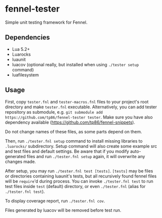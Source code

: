 # fennel-tester
Simple unit testing framework for Fennel.

## Dependencies
- Lua 5.2+
- Luarocks
- luaunit
- luacov (optional really, but installed when using `./tester setup` command)
- luafilesystem

## Usage

First, copy `tester.fnl` and `tester-macros.fnl` files to your project's root directory and make `tester.fnl` executable.
Alternatively, you can add tester repository as submodule, e.g. `git submodule add https://github.com/tp86/fennel-tester tester`.
Make sure you have also dependency available (https://github.com/tp86/fennel-snippets).

Do not change names of these files, as some parts depend on them.

Then, run `./tester.fnl setup` command to install missing libraries to `.luarocks/` subdirectory. Setup command will also create some example src and test files and default settings.
Be aware that if you modify auto-generated files and run `./tester.fnl setup` again, it will overwrite any changes made.

After setup, you may run `./tester.fnl test [tests]`. `[tests]` may be files or directories containing luaunit's tests, but all recursively found fennel files will be `require`'d during process.
You can invoke `./tester.fnl test` to run test files inside `test` (default) directory, or even `./tester.fnl` (alias for `./tester.fnl test`).

To display coverage report, run `./tester.fnl cov`.

Files generated by luacov will be removed before test run.
